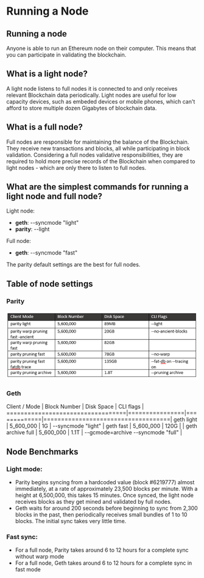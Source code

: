 # Running a Node

## Running a node

Anyone is able to run an Ethereum node on their computer. This means that you can participate in validating the blockchain.

## What is a light node?

A light node listens to full nodes it is connected to and only receives relevant Blockchain data periodically. Light nodes are useful for low capacity devices, such as embeded devices or mobile phones, which can't afford to store multiple dozen Gigabytes of blockchain data.

## What is a full node?

Full nodes are responsible for maintaining the balance of the Blockchain. They receive new transactions and blocks, all while participating in block validation. Considering a full nodes validative responsibilities, they are required to hold more precise records of the Blockchain when compared to light nodes - which are only there to listen to full nodes.

## What are the simplest commands for running a light node and full node?

Light node:

* **geth**: --syncmode "light"
* **parity**: --light

Full node:

* **geth**: --syncmode "fast"

The parity default settings are the best for full nodes.

## Table of node settings

### Parity

![](../../.gitbook/assets/parity-modes.png)

### Geth

Client / Mode \| Block Number \| Disk Space \| CLI flags \| ==================================\|================\|=============\|====================================\| geth light \| 5\_600\_000 \| 1G \| --syncmode "light" \| geth fast \| 5\_600\_000 \| 120G \| \| geth archive full \| 5\_600\_000 \| 1.1T \| --gcmode=archive --syncmode "full" \|

## Node Benchmarks

### Light mode:

* Parity begins syncing from a hardcoded value \(block \#6219777\) almost immediately, at a rate of approximately 23,500 blocks per minute. With a height at 6,500,000, this takes 15 minutes. Once synced, the light node receives blocks as they get mined and validated by full nodes.
* Geth waits for around 200 seconds before beginning to sync from 2,300 blocks in the past, then periodically receives small bundles of 1 to 10 blocks. The initial sync takes very little time.

### Fast sync:

* For a full node, Parity takes around 6 to 12 hours for a complete sync without warp mode
* For a full node, Geth takes around 6 to 12 hours for a complete sync in fast mode
